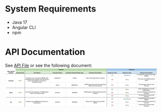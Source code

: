 # System Requirements
- Java 17
- Angular CLI
- npm

# API Documentation
See [API File](APICalls.txt) or see the following document: ![api_documentation](Plugfest-in-a-box%20API%20Documentation.jpg)